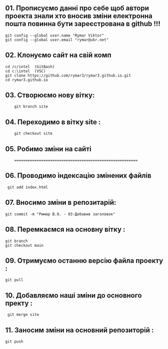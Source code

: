 
## 01. Прописуємо данні про себе щоб автори проекта знали хто вносив зміни електронна пошта повинна бути зареєстрована в github !!!
	git config --global user.name "Rymar Viktor"
	git config --global user.email "rymar@ukr.net"
	
## 02. Клонуємо сайт на свій комп
  	cd /c/intel  (GitBash)
	cd c:\intel  (VSC)
	git clone https://github.com/rymar3/rymar3.github.io.git
	cd rymar3.github.io
	
## 03. 	Створюємо нову вітку:
		git branch site
## 04.	Переходимо в вітку site :
		git checkout site
## 05.   Робимо зміни на сайті
		=======================================================
## 06.  Проводимо індексацію змінених файлів
	 git add index.html

## 07.  Вносимо зміни в репозитарій:
	git commit -m "Римар В.О. - 03-Добавив заголовок"

## 08.	Перемкаємся на основну вітку :
	git branch
	git checkout main
	
## 09.  Отримуємо останню версію файла проекту :
	git pull 

## 10.  Добавляємо наші зміни до основного пректу : 		
	 git merge site

## 11. Заносим зміни на основний репозиторій :
	git push
